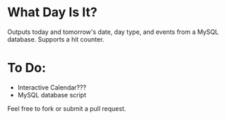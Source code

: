 # What Day Is It?
Outputs today and tomorrow's date, day type, and events from a MySQL database.
Supports a hit counter.

# To Do:
* Interactive Calendar???
* MySQL database script

Feel free to fork or submit a pull request.

